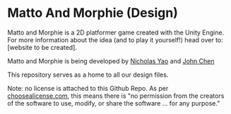 # Matto And Morphie (Design)

Matto and Morphie is a 2D platformer game created with the Unity Engine. For more information about the idea (and to play it yourself!) head over to: [website to be created].

Matto and Morphie is being developed by [Nicholas Yao](https://github.com/PShuckle) and [John Chen](https://github.com/johnchen383) 

This repository serves as a home to all our design files.

Note: no license is attached to this Github Repo. As per [choosealicense.com](https://choosealicense.com/), this means there is "no permission from the creators of the software to use, modify, or share the software ... for any purpose."

